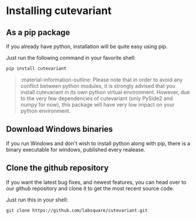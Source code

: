 # Installing cutevariant

## As a pip package

If you already have python, installation will be quite easy using pip.

Just run the following command in your favorite shell:

```bash
pip install cutevariant
```

> :material-information-outline: Please note that in order to avoid any conflict between python modules, it is strongly advised that you install cutevariant in its own python virtual environment. However, due to the very few dependencies of cutevariant (only PySide2 and numpy for now), this package will have very low impact on your python environment.

## Download Windows binaries

If you run Windows and don't wish to install python along with pip, there is a binary executable for windows, published every realease.

## Clone the github repository

If you want the latest bug fixes, and newest features, you can head over to our github repository and clone it to get the most recent source code.

Just run this in your shell:

`git clone https://github.com/labsquare/cutevariant.git`


